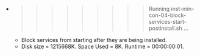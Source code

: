 * >>>>>>>>> Running inst-min-con-04-block-services-start-postinstall.sh ...
  * Block services from starting after they are being installed.
  * Disk size = 1215668K. Space Used = 8K. Runtime = 00:00:00:01.

